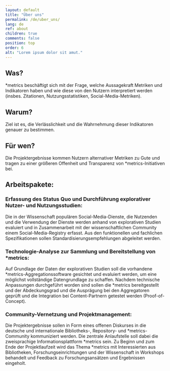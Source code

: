 ```yaml
---
layout: default
title: "Über uns"
permalink: /de/uber_uns/
lang: de
ref: about
children: true
comments: false
position: top
order: 6
alt: "Lorem ipsum dolor sit amut."
---
```

## Was?
\*metrics beschäftigt sich mit der Frage, welche Aussagekraft Metriken und Indikatoren haben und wie diese von den Nutzern interpretiert werden (insbes. Zitationen, Nutzungsstatistiken,
Social-Media-Metriken).   

## Warum?  
Ziel ist es, die Verlässlichkeit und die Wahrnehmung dieser Indikatoren genauer zu bestimmen.

## Für wen?  
Die Projektergebnisse kommen Nutzern alternativer Metriken zu Gute und tragen zu einer größeren Offenheit und Transparenz von \*metrics-Initiativen bei.  

## Arbeitspakete:
### Erfassung des Status Quo und Durchführung explorativer Nutzer- und Nutzungsstudien:  
Die in der Wissenschaft populären Social-Media-Dienste, die Nutzenden und die Verwendung der Dienste werden anhand von explorativen Studien evaluiert und in Zusammenarbeit mit der wissenschaftlichen Community einem Social-Media-Registry erfasst. Aus den funktionellen und fachlichen Spezifikationen sollen Standardisierungsempfehlungen abgeleitet werden.  

### Technologie-Analyse zur Sammlung und Bereitstellung von \*metrics:    
Auf Grundlage der Daten der explorativen Studien soll die vorhandene \*metrics-Aggregationssoftware gesichtet und evaluiert werden, um eine möglichst vollständige Datengrundlage zu schaffen. Nachdem technische Anpassungen durchgeführt worden sind sollen die \*metrics bereitgestellt und der Abdeckungsgrad und die Ausprägung bei den Aggregatoren geprüft und die Integration bei Content-Partnern getestet werden (Proof-of-Concept).  

### Community-Vernetzung und Projektmanagement:    
 Die Projektergebnisse sollen in Form eines offenen Diskurses in die deutsche und internationale Bibliotheks-, Repository- und \*metrics-Community kommuniziert werden. Die zentrale Anlaufstelle soll dabei die zweisprachige Informationsplattform \*metrics sein. Zu Beginn und zum Ende der Projektlaufzeit wird das Thema \*metrics mit Interessierten aus Bibliotheken, Forschungseinrichtungen  und der Wissenschaft in Workshops behandelt und Feedback zu Forschungsansätzen und Ergebnissen eingeholt.  
